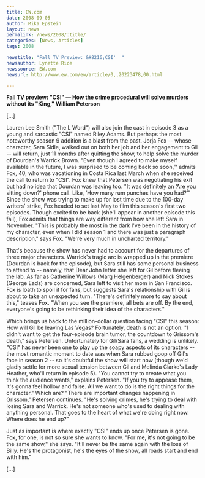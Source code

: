 ```yaml
---
title: EW.com
date: 2008-09-05
author: Mika Epstein
layout: news
permalink: /news/2008/:title/
categories: [News, Articles]
tags: 2008

newstitle: "Fall TV Preview: &#8216;CSI'  "
newsauthor: Lynette Rice  
newssource: EW.com  
newsurl: http://www.ew.com/ew/article/0,,20223478,00.html  

---
```


**Fall TV preview: "CSI" &#8212; How the crime procedural will solve murders without its "King," William Peterson**

[...]

Lauren Lee Smith ("The L Word") will also join the cast in episode 3 as a young and sarcastic "CSI" named Riley Adams. But perhaps the most noteworthy season 9 addition is a blast from the past. Jorja Fox -- whose character, Sara Sidle, walked out on both her job and her engagement to Gil -- will return, just 11 months after quitting the show, to help solve the murder of Dourdan's Warrick Brown. "Even though I agreed to make myself available in the future, I was surprised to be coming back so soon,"&#8216; admits Fox, 40, who was vacationing in Costa Rica last March when she received the call to return to "CSI". Fox knew that Petersen was negotiating his exit but had no idea that Dourdan was leaving too. "It was definitely an &#8216;Are you sitting down?' phone call. Like, &#8216;How many rum punches have you had?'" Since the show was trying to make up for lost time due to the 100-day writers' strike, Fox headed to set last May to film this season's first two episodes. Though excited to be back (she'll appear in another episode this fall), Fox admits that things are way different from how she left Sara in November. "This is probably the most in the dark I've been in the history of my character, even when I did season 1 and there was just a paragraph description," says Fox. "We're very much in uncharted territory."

That's because the show has never had to account for the departures of three major characters. Warrick's tragic arc is wrapped up in the premiere (Dourdan is back for the episode), but Sara still has some personal business to attend to -- namely, that Dear John letter she left for Gil before fleeing the lab. As far as Catherine Willows (Marg Helgenberger) and Nick Stokes (George Eads) are concerned, Sara left to visit her mom in San Francisco. Fox is loath to spoil it for fans, but suggests Sara's relationship with Gil is about to take an unexpected turn. "There's definitely more to say about this," teases Fox. "When you see the premiere, all bets are off. By the end, everyone's going to be rethinking their idea of the characters."

Which brings us back to the million-dollar question facing "CSI" this season: How will Gil be leaving Las Vegas? Fortunately, death is not an option. "I didn't want to get the four-episode brain tumor, the countdown to Grissom's death," says Petersen. Unfortunately for Gil/Sara fans, a wedding is unlikely. "CSI" has never been one to play up the soapy aspects of its characters -- the most romantic moment to date was when Sara rubbed goop off Gil's face in season 2 -- so it's doubtful the show will start now (though we'd gladly settle for more sexual tension between Gil and Melinda Clarke's Lady Heather, who'll return in episode 5). "You cannot try to create what you think the audience wants," explains Petersen. "If you try to appease them, it's gonna feel hollow and false. All we want to do is the right things for the character." Which are? "There are important changes happening in Grissom," Petersen continues. "He's solving crimes, he's trying to deal with losing Sara and Warrick. He's not someone who's used to dealing with anything personal. That goes to the heart of what we're doing right now. Where does he end up?"

Just as important is where exactly "CSI" ends up once Petersen is gone. Fox, for one, is not so sure she wants to know. "For me, it's not going to be the same show," she says. "It'll never be the same again with the loss of Billy. He's the protagonist, he's the eyes of the show, all roads start and end with him."

[...]

